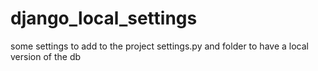 # django_local_settings

some settings to add to the project settings.py and folder to have a local version of the db